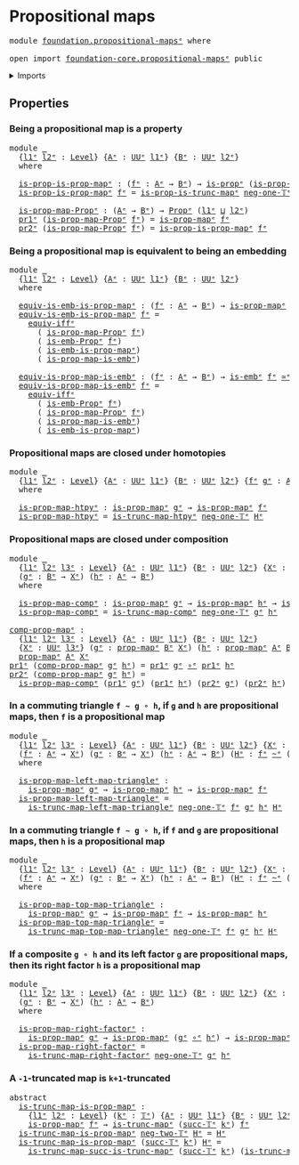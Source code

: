 # Propositional maps

<pre class="Agda"><a id="31" class="Keyword">module</a> <a id="38" href="foundation.propositional-maps%25E1%25B5%2589.html" class="Module">foundation.propositional-mapsᵉ</a> <a id="69" class="Keyword">where</a>

<a id="76" class="Keyword">open</a> <a id="81" class="Keyword">import</a> <a id="88" href="foundation-core.propositional-maps%25E1%25B5%2589.html" class="Module">foundation-core.propositional-mapsᵉ</a> <a id="124" class="Keyword">public</a>
</pre>
<details><summary>Imports</summary>

<pre class="Agda"><a id="181" class="Keyword">open</a> <a id="186" class="Keyword">import</a> <a id="193" href="foundation.dependent-pair-types%25E1%25B5%2589.html" class="Module">foundation.dependent-pair-typesᵉ</a>
<a id="226" class="Keyword">open</a> <a id="231" class="Keyword">import</a> <a id="238" href="foundation.embeddings%25E1%25B5%2589.html" class="Module">foundation.embeddingsᵉ</a>
<a id="261" class="Keyword">open</a> <a id="266" class="Keyword">import</a> <a id="273" href="foundation.logical-equivalences%25E1%25B5%2589.html" class="Module">foundation.logical-equivalencesᵉ</a>
<a id="306" class="Keyword">open</a> <a id="311" class="Keyword">import</a> <a id="318" href="foundation.truncated-maps%25E1%25B5%2589.html" class="Module">foundation.truncated-mapsᵉ</a>
<a id="345" class="Keyword">open</a> <a id="350" class="Keyword">import</a> <a id="357" href="foundation.universe-levels%25E1%25B5%2589.html" class="Module">foundation.universe-levelsᵉ</a>

<a id="386" class="Keyword">open</a> <a id="391" class="Keyword">import</a> <a id="398" href="foundation-core.equivalences%25E1%25B5%2589.html" class="Module">foundation-core.equivalencesᵉ</a>
<a id="428" class="Keyword">open</a> <a id="433" class="Keyword">import</a> <a id="440" href="foundation-core.function-types%25E1%25B5%2589.html" class="Module">foundation-core.function-typesᵉ</a>
<a id="472" class="Keyword">open</a> <a id="477" class="Keyword">import</a> <a id="484" href="foundation-core.homotopies%25E1%25B5%2589.html" class="Module">foundation-core.homotopiesᵉ</a>
<a id="512" class="Keyword">open</a> <a id="517" class="Keyword">import</a> <a id="524" href="foundation-core.propositions%25E1%25B5%2589.html" class="Module">foundation-core.propositionsᵉ</a>
<a id="554" class="Keyword">open</a> <a id="559" class="Keyword">import</a> <a id="566" href="foundation-core.truncation-levels%25E1%25B5%2589.html" class="Module">foundation-core.truncation-levelsᵉ</a>
</pre>
</details>

## Properties

### Being a propositional map is a property

<pre class="Agda"><a id="686" class="Keyword">module</a> <a id="693" href="foundation.propositional-maps%25E1%25B5%2589.html#693" class="Module">_</a>
  <a id="697" class="Symbol">{</a><a id="698" href="foundation.propositional-maps%25E1%25B5%2589.html#698" class="Bound">l1ᵉ</a> <a id="702" href="foundation.propositional-maps%25E1%25B5%2589.html#702" class="Bound">l2ᵉ</a> <a id="706" class="Symbol">:</a> <a id="708" href="Agda.Primitive.html#742" class="Postulate">Level</a><a id="713" class="Symbol">}</a> <a id="715" class="Symbol">{</a><a id="716" href="foundation.propositional-maps%25E1%25B5%2589.html#716" class="Bound">Aᵉ</a> <a id="719" class="Symbol">:</a> <a id="721" href="Agda.Primitive.html#429" class="Primitive">UUᵉ</a> <a id="725" href="foundation.propositional-maps%25E1%25B5%2589.html#698" class="Bound">l1ᵉ</a><a id="728" class="Symbol">}</a> <a id="730" class="Symbol">{</a><a id="731" href="foundation.propositional-maps%25E1%25B5%2589.html#731" class="Bound">Bᵉ</a> <a id="734" class="Symbol">:</a> <a id="736" href="Agda.Primitive.html#429" class="Primitive">UUᵉ</a> <a id="740" href="foundation.propositional-maps%25E1%25B5%2589.html#702" class="Bound">l2ᵉ</a><a id="743" class="Symbol">}</a>
  <a id="747" class="Keyword">where</a>

  <a id="756" href="foundation.propositional-maps%25E1%25B5%2589.html#756" class="Function">is-prop-is-prop-mapᵉ</a> <a id="777" class="Symbol">:</a> <a id="779" class="Symbol">(</a><a id="780" href="foundation.propositional-maps%25E1%25B5%2589.html#780" class="Bound">fᵉ</a> <a id="783" class="Symbol">:</a> <a id="785" href="foundation.propositional-maps%25E1%25B5%2589.html#716" class="Bound">Aᵉ</a> <a id="788" class="Symbol">→</a> <a id="790" href="foundation.propositional-maps%25E1%25B5%2589.html#731" class="Bound">Bᵉ</a><a id="792" class="Symbol">)</a> <a id="794" class="Symbol">→</a> <a id="796" href="foundation-core.propositions%25E1%25B5%2589.html#1041" class="Function">is-propᵉ</a> <a id="805" class="Symbol">(</a><a id="806" href="foundation-core.propositional-maps%25E1%25B5%2589.html#1441" class="Function">is-prop-mapᵉ</a> <a id="819" href="foundation.propositional-maps%25E1%25B5%2589.html#780" class="Bound">fᵉ</a><a id="821" class="Symbol">)</a>
  <a id="825" href="foundation.propositional-maps%25E1%25B5%2589.html#756" class="Function">is-prop-is-prop-mapᵉ</a> <a id="846" href="foundation.propositional-maps%25E1%25B5%2589.html#846" class="Bound">fᵉ</a> <a id="849" class="Symbol">=</a> <a id="851" href="foundation.truncated-maps%25E1%25B5%2589.html#727" class="Function">is-prop-is-trunc-mapᵉ</a> <a id="873" href="foundation-core.truncation-levels%25E1%25B5%2589.html#637" class="Function">neg-one-𝕋ᵉ</a> <a id="884" href="foundation.propositional-maps%25E1%25B5%2589.html#846" class="Bound">fᵉ</a>

  <a id="890" href="foundation.propositional-maps%25E1%25B5%2589.html#890" class="Function">is-prop-map-Propᵉ</a> <a id="908" class="Symbol">:</a> <a id="910" class="Symbol">(</a><a id="911" href="foundation.propositional-maps%25E1%25B5%2589.html#716" class="Bound">Aᵉ</a> <a id="914" class="Symbol">→</a> <a id="916" href="foundation.propositional-maps%25E1%25B5%2589.html#731" class="Bound">Bᵉ</a><a id="918" class="Symbol">)</a> <a id="920" class="Symbol">→</a> <a id="922" href="foundation-core.propositions%25E1%25B5%2589.html#1181" class="Function">Propᵉ</a> <a id="928" class="Symbol">(</a><a id="929" href="foundation.propositional-maps%25E1%25B5%2589.html#698" class="Bound">l1ᵉ</a> <a id="933" href="Agda.Primitive.html#961" class="Primitive Operator">⊔</a> <a id="935" href="foundation.propositional-maps%25E1%25B5%2589.html#702" class="Bound">l2ᵉ</a><a id="938" class="Symbol">)</a>
  <a id="942" href="foundation.dependent-pair-types%25E1%25B5%2589.html#697" class="Field">pr1ᵉ</a> <a id="947" class="Symbol">(</a><a id="948" href="foundation.propositional-maps%25E1%25B5%2589.html#890" class="Function">is-prop-map-Propᵉ</a> <a id="966" href="foundation.propositional-maps%25E1%25B5%2589.html#966" class="Bound">fᵉ</a><a id="968" class="Symbol">)</a> <a id="970" class="Symbol">=</a> <a id="972" href="foundation-core.propositional-maps%25E1%25B5%2589.html#1441" class="Function">is-prop-mapᵉ</a> <a id="985" href="foundation.propositional-maps%25E1%25B5%2589.html#966" class="Bound">fᵉ</a>
  <a id="990" href="foundation.dependent-pair-types%25E1%25B5%2589.html#711" class="Field">pr2ᵉ</a> <a id="995" class="Symbol">(</a><a id="996" href="foundation.propositional-maps%25E1%25B5%2589.html#890" class="Function">is-prop-map-Propᵉ</a> <a id="1014" href="foundation.propositional-maps%25E1%25B5%2589.html#1014" class="Bound">fᵉ</a><a id="1016" class="Symbol">)</a> <a id="1018" class="Symbol">=</a> <a id="1020" href="foundation.propositional-maps%25E1%25B5%2589.html#756" class="Function">is-prop-is-prop-mapᵉ</a> <a id="1041" href="foundation.propositional-maps%25E1%25B5%2589.html#1014" class="Bound">fᵉ</a>
</pre>
### Being a propositional map is equivalent to being an embedding

<pre class="Agda"><a id="1124" class="Keyword">module</a> <a id="1131" href="foundation.propositional-maps%25E1%25B5%2589.html#1131" class="Module">_</a>
  <a id="1135" class="Symbol">{</a><a id="1136" href="foundation.propositional-maps%25E1%25B5%2589.html#1136" class="Bound">l1ᵉ</a> <a id="1140" href="foundation.propositional-maps%25E1%25B5%2589.html#1140" class="Bound">l2ᵉ</a> <a id="1144" class="Symbol">:</a> <a id="1146" href="Agda.Primitive.html#742" class="Postulate">Level</a><a id="1151" class="Symbol">}</a> <a id="1153" class="Symbol">{</a><a id="1154" href="foundation.propositional-maps%25E1%25B5%2589.html#1154" class="Bound">Aᵉ</a> <a id="1157" class="Symbol">:</a> <a id="1159" href="Agda.Primitive.html#429" class="Primitive">UUᵉ</a> <a id="1163" href="foundation.propositional-maps%25E1%25B5%2589.html#1136" class="Bound">l1ᵉ</a><a id="1166" class="Symbol">}</a> <a id="1168" class="Symbol">{</a><a id="1169" href="foundation.propositional-maps%25E1%25B5%2589.html#1169" class="Bound">Bᵉ</a> <a id="1172" class="Symbol">:</a> <a id="1174" href="Agda.Primitive.html#429" class="Primitive">UUᵉ</a> <a id="1178" href="foundation.propositional-maps%25E1%25B5%2589.html#1140" class="Bound">l2ᵉ</a><a id="1181" class="Symbol">}</a>
  <a id="1185" class="Keyword">where</a>

  <a id="1194" href="foundation.propositional-maps%25E1%25B5%2589.html#1194" class="Function">equiv-is-emb-is-prop-mapᵉ</a> <a id="1220" class="Symbol">:</a> <a id="1222" class="Symbol">(</a><a id="1223" href="foundation.propositional-maps%25E1%25B5%2589.html#1223" class="Bound">fᵉ</a> <a id="1226" class="Symbol">:</a> <a id="1228" href="foundation.propositional-maps%25E1%25B5%2589.html#1154" class="Bound">Aᵉ</a> <a id="1231" class="Symbol">→</a> <a id="1233" href="foundation.propositional-maps%25E1%25B5%2589.html#1169" class="Bound">Bᵉ</a><a id="1235" class="Symbol">)</a> <a id="1237" class="Symbol">→</a> <a id="1239" href="foundation-core.propositional-maps%25E1%25B5%2589.html#1441" class="Function">is-prop-mapᵉ</a> <a id="1252" href="foundation.propositional-maps%25E1%25B5%2589.html#1223" class="Bound">fᵉ</a> <a id="1255" href="foundation-core.equivalences%25E1%25B5%2589.html#2662" class="Function Operator">≃ᵉ</a> <a id="1258" href="foundation-core.embeddings%25E1%25B5%2589.html#1101" class="Function">is-embᵉ</a> <a id="1266" href="foundation.propositional-maps%25E1%25B5%2589.html#1223" class="Bound">fᵉ</a>
  <a id="1271" href="foundation.propositional-maps%25E1%25B5%2589.html#1194" class="Function">equiv-is-emb-is-prop-mapᵉ</a> <a id="1297" href="foundation.propositional-maps%25E1%25B5%2589.html#1297" class="Bound">fᵉ</a> <a id="1300" class="Symbol">=</a>
    <a id="1306" href="foundation.logical-equivalences%25E1%25B5%2589.html#5933" class="Function">equiv-iffᵉ</a>
      <a id="1323" class="Symbol">(</a> <a id="1325" href="foundation.propositional-maps%25E1%25B5%2589.html#890" class="Function">is-prop-map-Propᵉ</a> <a id="1343" href="foundation.propositional-maps%25E1%25B5%2589.html#1297" class="Bound">fᵉ</a><a id="1345" class="Symbol">)</a>
      <a id="1353" class="Symbol">(</a> <a id="1355" href="foundation.embeddings%25E1%25B5%2589.html#1671" class="Function">is-emb-Propᵉ</a> <a id="1368" href="foundation.propositional-maps%25E1%25B5%2589.html#1297" class="Bound">fᵉ</a><a id="1370" class="Symbol">)</a>
      <a id="1378" class="Symbol">(</a> <a id="1380" href="foundation-core.propositional-maps%25E1%25B5%2589.html#2165" class="Function">is-emb-is-prop-mapᵉ</a><a id="1399" class="Symbol">)</a>
      <a id="1407" class="Symbol">(</a> <a id="1409" href="foundation-core.propositional-maps%25E1%25B5%2589.html#2507" class="Function">is-prop-map-is-embᵉ</a><a id="1428" class="Symbol">)</a>

  <a id="1433" href="foundation.propositional-maps%25E1%25B5%2589.html#1433" class="Function">equiv-is-prop-map-is-embᵉ</a> <a id="1459" class="Symbol">:</a> <a id="1461" class="Symbol">(</a><a id="1462" href="foundation.propositional-maps%25E1%25B5%2589.html#1462" class="Bound">fᵉ</a> <a id="1465" class="Symbol">:</a> <a id="1467" href="foundation.propositional-maps%25E1%25B5%2589.html#1154" class="Bound">Aᵉ</a> <a id="1470" class="Symbol">→</a> <a id="1472" href="foundation.propositional-maps%25E1%25B5%2589.html#1169" class="Bound">Bᵉ</a><a id="1474" class="Symbol">)</a> <a id="1476" class="Symbol">→</a> <a id="1478" href="foundation-core.embeddings%25E1%25B5%2589.html#1101" class="Function">is-embᵉ</a> <a id="1486" href="foundation.propositional-maps%25E1%25B5%2589.html#1462" class="Bound">fᵉ</a> <a id="1489" href="foundation-core.equivalences%25E1%25B5%2589.html#2662" class="Function Operator">≃ᵉ</a> <a id="1492" href="foundation-core.propositional-maps%25E1%25B5%2589.html#1441" class="Function">is-prop-mapᵉ</a> <a id="1505" href="foundation.propositional-maps%25E1%25B5%2589.html#1462" class="Bound">fᵉ</a>
  <a id="1510" href="foundation.propositional-maps%25E1%25B5%2589.html#1433" class="Function">equiv-is-prop-map-is-embᵉ</a> <a id="1536" href="foundation.propositional-maps%25E1%25B5%2589.html#1536" class="Bound">fᵉ</a> <a id="1539" class="Symbol">=</a>
    <a id="1545" href="foundation.logical-equivalences%25E1%25B5%2589.html#5933" class="Function">equiv-iffᵉ</a>
      <a id="1562" class="Symbol">(</a> <a id="1564" href="foundation.embeddings%25E1%25B5%2589.html#1671" class="Function">is-emb-Propᵉ</a> <a id="1577" href="foundation.propositional-maps%25E1%25B5%2589.html#1536" class="Bound">fᵉ</a><a id="1579" class="Symbol">)</a>
      <a id="1587" class="Symbol">(</a> <a id="1589" href="foundation.propositional-maps%25E1%25B5%2589.html#890" class="Function">is-prop-map-Propᵉ</a> <a id="1607" href="foundation.propositional-maps%25E1%25B5%2589.html#1536" class="Bound">fᵉ</a><a id="1609" class="Symbol">)</a>
      <a id="1617" class="Symbol">(</a> <a id="1619" href="foundation-core.propositional-maps%25E1%25B5%2589.html#2507" class="Function">is-prop-map-is-embᵉ</a><a id="1638" class="Symbol">)</a>
      <a id="1646" class="Symbol">(</a> <a id="1648" href="foundation-core.propositional-maps%25E1%25B5%2589.html#2165" class="Function">is-emb-is-prop-mapᵉ</a><a id="1667" class="Symbol">)</a>
</pre>
### Propositional maps are closed under homotopies

<pre class="Agda"><a id="1734" class="Keyword">module</a> <a id="1741" href="foundation.propositional-maps%25E1%25B5%2589.html#1741" class="Module">_</a>
  <a id="1745" class="Symbol">{</a><a id="1746" href="foundation.propositional-maps%25E1%25B5%2589.html#1746" class="Bound">l1ᵉ</a> <a id="1750" href="foundation.propositional-maps%25E1%25B5%2589.html#1750" class="Bound">l2ᵉ</a> <a id="1754" class="Symbol">:</a> <a id="1756" href="Agda.Primitive.html#742" class="Postulate">Level</a><a id="1761" class="Symbol">}</a> <a id="1763" class="Symbol">{</a><a id="1764" href="foundation.propositional-maps%25E1%25B5%2589.html#1764" class="Bound">Aᵉ</a> <a id="1767" class="Symbol">:</a> <a id="1769" href="Agda.Primitive.html#429" class="Primitive">UUᵉ</a> <a id="1773" href="foundation.propositional-maps%25E1%25B5%2589.html#1746" class="Bound">l1ᵉ</a><a id="1776" class="Symbol">}</a> <a id="1778" class="Symbol">{</a><a id="1779" href="foundation.propositional-maps%25E1%25B5%2589.html#1779" class="Bound">Bᵉ</a> <a id="1782" class="Symbol">:</a> <a id="1784" href="Agda.Primitive.html#429" class="Primitive">UUᵉ</a> <a id="1788" href="foundation.propositional-maps%25E1%25B5%2589.html#1750" class="Bound">l2ᵉ</a><a id="1791" class="Symbol">}</a> <a id="1793" class="Symbol">{</a><a id="1794" href="foundation.propositional-maps%25E1%25B5%2589.html#1794" class="Bound">fᵉ</a> <a id="1797" href="foundation.propositional-maps%25E1%25B5%2589.html#1797" class="Bound">gᵉ</a> <a id="1800" class="Symbol">:</a> <a id="1802" href="foundation.propositional-maps%25E1%25B5%2589.html#1764" class="Bound">Aᵉ</a> <a id="1805" class="Symbol">→</a> <a id="1807" href="foundation.propositional-maps%25E1%25B5%2589.html#1779" class="Bound">Bᵉ</a><a id="1809" class="Symbol">}</a> <a id="1811" class="Symbol">(</a><a id="1812" href="foundation.propositional-maps%25E1%25B5%2589.html#1812" class="Bound">Hᵉ</a> <a id="1815" class="Symbol">:</a> <a id="1817" href="foundation.propositional-maps%25E1%25B5%2589.html#1794" class="Bound">fᵉ</a> <a id="1820" href="foundation-core.homotopies%25E1%25B5%2589.html#2800" class="Function Operator">~ᵉ</a> <a id="1823" href="foundation.propositional-maps%25E1%25B5%2589.html#1797" class="Bound">gᵉ</a><a id="1825" class="Symbol">)</a>
  <a id="1829" class="Keyword">where</a>

  <a id="1838" href="foundation.propositional-maps%25E1%25B5%2589.html#1838" class="Function">is-prop-map-htpyᵉ</a> <a id="1856" class="Symbol">:</a> <a id="1858" href="foundation-core.propositional-maps%25E1%25B5%2589.html#1441" class="Function">is-prop-mapᵉ</a> <a id="1871" href="foundation.propositional-maps%25E1%25B5%2589.html#1797" class="Bound">gᵉ</a> <a id="1874" class="Symbol">→</a> <a id="1876" href="foundation-core.propositional-maps%25E1%25B5%2589.html#1441" class="Function">is-prop-mapᵉ</a> <a id="1889" href="foundation.propositional-maps%25E1%25B5%2589.html#1794" class="Bound">fᵉ</a>
  <a id="1894" href="foundation.propositional-maps%25E1%25B5%2589.html#1838" class="Function">is-prop-map-htpyᵉ</a> <a id="1912" class="Symbol">=</a> <a id="1914" href="foundation-core.truncated-maps%25E1%25B5%2589.html#6485" class="Function">is-trunc-map-htpyᵉ</a> <a id="1933" href="foundation-core.truncation-levels%25E1%25B5%2589.html#637" class="Function">neg-one-𝕋ᵉ</a> <a id="1944" href="foundation.propositional-maps%25E1%25B5%2589.html#1812" class="Bound">Hᵉ</a>
</pre>
### Propositional maps are closed under composition

<pre class="Agda"><a id="2013" class="Keyword">module</a> <a id="2020" href="foundation.propositional-maps%25E1%25B5%2589.html#2020" class="Module">_</a>
  <a id="2024" class="Symbol">{</a><a id="2025" href="foundation.propositional-maps%25E1%25B5%2589.html#2025" class="Bound">l1ᵉ</a> <a id="2029" href="foundation.propositional-maps%25E1%25B5%2589.html#2029" class="Bound">l2ᵉ</a> <a id="2033" href="foundation.propositional-maps%25E1%25B5%2589.html#2033" class="Bound">l3ᵉ</a> <a id="2037" class="Symbol">:</a> <a id="2039" href="Agda.Primitive.html#742" class="Postulate">Level</a><a id="2044" class="Symbol">}</a> <a id="2046" class="Symbol">{</a><a id="2047" href="foundation.propositional-maps%25E1%25B5%2589.html#2047" class="Bound">Aᵉ</a> <a id="2050" class="Symbol">:</a> <a id="2052" href="Agda.Primitive.html#429" class="Primitive">UUᵉ</a> <a id="2056" href="foundation.propositional-maps%25E1%25B5%2589.html#2025" class="Bound">l1ᵉ</a><a id="2059" class="Symbol">}</a> <a id="2061" class="Symbol">{</a><a id="2062" href="foundation.propositional-maps%25E1%25B5%2589.html#2062" class="Bound">Bᵉ</a> <a id="2065" class="Symbol">:</a> <a id="2067" href="Agda.Primitive.html#429" class="Primitive">UUᵉ</a> <a id="2071" href="foundation.propositional-maps%25E1%25B5%2589.html#2029" class="Bound">l2ᵉ</a><a id="2074" class="Symbol">}</a> <a id="2076" class="Symbol">{</a><a id="2077" href="foundation.propositional-maps%25E1%25B5%2589.html#2077" class="Bound">Xᵉ</a> <a id="2080" class="Symbol">:</a> <a id="2082" href="Agda.Primitive.html#429" class="Primitive">UUᵉ</a> <a id="2086" href="foundation.propositional-maps%25E1%25B5%2589.html#2033" class="Bound">l3ᵉ</a><a id="2089" class="Symbol">}</a>
  <a id="2093" class="Symbol">(</a><a id="2094" href="foundation.propositional-maps%25E1%25B5%2589.html#2094" class="Bound">gᵉ</a> <a id="2097" class="Symbol">:</a> <a id="2099" href="foundation.propositional-maps%25E1%25B5%2589.html#2062" class="Bound">Bᵉ</a> <a id="2102" class="Symbol">→</a> <a id="2104" href="foundation.propositional-maps%25E1%25B5%2589.html#2077" class="Bound">Xᵉ</a><a id="2106" class="Symbol">)</a> <a id="2108" class="Symbol">(</a><a id="2109" href="foundation.propositional-maps%25E1%25B5%2589.html#2109" class="Bound">hᵉ</a> <a id="2112" class="Symbol">:</a> <a id="2114" href="foundation.propositional-maps%25E1%25B5%2589.html#2047" class="Bound">Aᵉ</a> <a id="2117" class="Symbol">→</a> <a id="2119" href="foundation.propositional-maps%25E1%25B5%2589.html#2062" class="Bound">Bᵉ</a><a id="2121" class="Symbol">)</a>
  <a id="2125" class="Keyword">where</a>

  <a id="2134" href="foundation.propositional-maps%25E1%25B5%2589.html#2134" class="Function">is-prop-map-compᵉ</a> <a id="2152" class="Symbol">:</a> <a id="2154" href="foundation-core.propositional-maps%25E1%25B5%2589.html#1441" class="Function">is-prop-mapᵉ</a> <a id="2167" href="foundation.propositional-maps%25E1%25B5%2589.html#2094" class="Bound">gᵉ</a> <a id="2170" class="Symbol">→</a> <a id="2172" href="foundation-core.propositional-maps%25E1%25B5%2589.html#1441" class="Function">is-prop-mapᵉ</a> <a id="2185" href="foundation.propositional-maps%25E1%25B5%2589.html#2109" class="Bound">hᵉ</a> <a id="2188" class="Symbol">→</a> <a id="2190" href="foundation-core.propositional-maps%25E1%25B5%2589.html#1441" class="Function">is-prop-mapᵉ</a> <a id="2203" class="Symbol">(</a><a id="2204" href="foundation.propositional-maps%25E1%25B5%2589.html#2094" class="Bound">gᵉ</a> <a id="2207" href="foundation-core.function-types%25E1%25B5%2589.html#476" class="Function Operator">∘ᵉ</a> <a id="2210" href="foundation.propositional-maps%25E1%25B5%2589.html#2109" class="Bound">hᵉ</a><a id="2212" class="Symbol">)</a>
  <a id="2216" href="foundation.propositional-maps%25E1%25B5%2589.html#2134" class="Function">is-prop-map-compᵉ</a> <a id="2234" class="Symbol">=</a> <a id="2236" href="foundation-core.truncated-maps%25E1%25B5%2589.html#6985" class="Function">is-trunc-map-compᵉ</a> <a id="2255" href="foundation-core.truncation-levels%25E1%25B5%2589.html#637" class="Function">neg-one-𝕋ᵉ</a> <a id="2266" href="foundation.propositional-maps%25E1%25B5%2589.html#2094" class="Bound">gᵉ</a> <a id="2269" href="foundation.propositional-maps%25E1%25B5%2589.html#2109" class="Bound">hᵉ</a>

<a id="comp-prop-mapᵉ"></a><a id="2273" href="foundation.propositional-maps%25E1%25B5%2589.html#2273" class="Function">comp-prop-mapᵉ</a> <a id="2288" class="Symbol">:</a>
  <a id="2292" class="Symbol">{</a><a id="2293" href="foundation.propositional-maps%25E1%25B5%2589.html#2293" class="Bound">l1ᵉ</a> <a id="2297" href="foundation.propositional-maps%25E1%25B5%2589.html#2297" class="Bound">l2ᵉ</a> <a id="2301" href="foundation.propositional-maps%25E1%25B5%2589.html#2301" class="Bound">l3ᵉ</a> <a id="2305" class="Symbol">:</a> <a id="2307" href="Agda.Primitive.html#742" class="Postulate">Level</a><a id="2312" class="Symbol">}</a> <a id="2314" class="Symbol">{</a><a id="2315" href="foundation.propositional-maps%25E1%25B5%2589.html#2315" class="Bound">Aᵉ</a> <a id="2318" class="Symbol">:</a> <a id="2320" href="Agda.Primitive.html#429" class="Primitive">UUᵉ</a> <a id="2324" href="foundation.propositional-maps%25E1%25B5%2589.html#2293" class="Bound">l1ᵉ</a><a id="2327" class="Symbol">}</a> <a id="2329" class="Symbol">{</a><a id="2330" href="foundation.propositional-maps%25E1%25B5%2589.html#2330" class="Bound">Bᵉ</a> <a id="2333" class="Symbol">:</a> <a id="2335" href="Agda.Primitive.html#429" class="Primitive">UUᵉ</a> <a id="2339" href="foundation.propositional-maps%25E1%25B5%2589.html#2297" class="Bound">l2ᵉ</a><a id="2342" class="Symbol">}</a>
  <a id="2346" class="Symbol">{</a><a id="2347" href="foundation.propositional-maps%25E1%25B5%2589.html#2347" class="Bound">Xᵉ</a> <a id="2350" class="Symbol">:</a> <a id="2352" href="Agda.Primitive.html#429" class="Primitive">UUᵉ</a> <a id="2356" href="foundation.propositional-maps%25E1%25B5%2589.html#2301" class="Bound">l3ᵉ</a><a id="2359" class="Symbol">}</a> <a id="2361" class="Symbol">(</a><a id="2362" href="foundation.propositional-maps%25E1%25B5%2589.html#2362" class="Bound">gᵉ</a> <a id="2365" class="Symbol">:</a> <a id="2367" href="foundation-core.propositional-maps%25E1%25B5%2589.html#1629" class="Function">prop-mapᵉ</a> <a id="2377" href="foundation.propositional-maps%25E1%25B5%2589.html#2330" class="Bound">Bᵉ</a> <a id="2380" href="foundation.propositional-maps%25E1%25B5%2589.html#2347" class="Bound">Xᵉ</a><a id="2382" class="Symbol">)</a> <a id="2384" class="Symbol">(</a><a id="2385" href="foundation.propositional-maps%25E1%25B5%2589.html#2385" class="Bound">hᵉ</a> <a id="2388" class="Symbol">:</a> <a id="2390" href="foundation-core.propositional-maps%25E1%25B5%2589.html#1629" class="Function">prop-mapᵉ</a> <a id="2400" href="foundation.propositional-maps%25E1%25B5%2589.html#2315" class="Bound">Aᵉ</a> <a id="2403" href="foundation.propositional-maps%25E1%25B5%2589.html#2330" class="Bound">Bᵉ</a><a id="2405" class="Symbol">)</a> <a id="2407" class="Symbol">→</a>
  <a id="2411" href="foundation-core.propositional-maps%25E1%25B5%2589.html#1629" class="Function">prop-mapᵉ</a> <a id="2421" href="foundation.propositional-maps%25E1%25B5%2589.html#2315" class="Bound">Aᵉ</a> <a id="2424" href="foundation.propositional-maps%25E1%25B5%2589.html#2347" class="Bound">Xᵉ</a>
<a id="2427" href="foundation.dependent-pair-types%25E1%25B5%2589.html#697" class="Field">pr1ᵉ</a> <a id="2432" class="Symbol">(</a><a id="2433" href="foundation.propositional-maps%25E1%25B5%2589.html#2273" class="Function">comp-prop-mapᵉ</a> <a id="2448" href="foundation.propositional-maps%25E1%25B5%2589.html#2448" class="Bound">gᵉ</a> <a id="2451" href="foundation.propositional-maps%25E1%25B5%2589.html#2451" class="Bound">hᵉ</a><a id="2453" class="Symbol">)</a> <a id="2455" class="Symbol">=</a> <a id="2457" href="foundation.dependent-pair-types%25E1%25B5%2589.html#697" class="Field">pr1ᵉ</a> <a id="2462" href="foundation.propositional-maps%25E1%25B5%2589.html#2448" class="Bound">gᵉ</a> <a id="2465" href="foundation-core.function-types%25E1%25B5%2589.html#476" class="Function Operator">∘ᵉ</a> <a id="2468" href="foundation.dependent-pair-types%25E1%25B5%2589.html#697" class="Field">pr1ᵉ</a> <a id="2473" href="foundation.propositional-maps%25E1%25B5%2589.html#2451" class="Bound">hᵉ</a>
<a id="2476" href="foundation.dependent-pair-types%25E1%25B5%2589.html#711" class="Field">pr2ᵉ</a> <a id="2481" class="Symbol">(</a><a id="2482" href="foundation.propositional-maps%25E1%25B5%2589.html#2273" class="Function">comp-prop-mapᵉ</a> <a id="2497" href="foundation.propositional-maps%25E1%25B5%2589.html#2497" class="Bound">gᵉ</a> <a id="2500" href="foundation.propositional-maps%25E1%25B5%2589.html#2500" class="Bound">hᵉ</a><a id="2502" class="Symbol">)</a> <a id="2504" class="Symbol">=</a>
  <a id="2508" href="foundation.propositional-maps%25E1%25B5%2589.html#2134" class="Function">is-prop-map-compᵉ</a> <a id="2526" class="Symbol">(</a><a id="2527" href="foundation.dependent-pair-types%25E1%25B5%2589.html#697" class="Field">pr1ᵉ</a> <a id="2532" href="foundation.propositional-maps%25E1%25B5%2589.html#2497" class="Bound">gᵉ</a><a id="2534" class="Symbol">)</a> <a id="2536" class="Symbol">(</a><a id="2537" href="foundation.dependent-pair-types%25E1%25B5%2589.html#697" class="Field">pr1ᵉ</a> <a id="2542" href="foundation.propositional-maps%25E1%25B5%2589.html#2500" class="Bound">hᵉ</a><a id="2544" class="Symbol">)</a> <a id="2546" class="Symbol">(</a><a id="2547" href="foundation.dependent-pair-types%25E1%25B5%2589.html#711" class="Field">pr2ᵉ</a> <a id="2552" href="foundation.propositional-maps%25E1%25B5%2589.html#2497" class="Bound">gᵉ</a><a id="2554" class="Symbol">)</a> <a id="2556" class="Symbol">(</a><a id="2557" href="foundation.dependent-pair-types%25E1%25B5%2589.html#711" class="Field">pr2ᵉ</a> <a id="2562" href="foundation.propositional-maps%25E1%25B5%2589.html#2500" class="Bound">hᵉ</a><a id="2564" class="Symbol">)</a>
</pre>
### In a commuting triangle `f ~ g ∘ h`, if `g` and `h` are propositional maps, then `f` is a propositional map

<pre class="Agda"><a id="2692" class="Keyword">module</a> <a id="2699" href="foundation.propositional-maps%25E1%25B5%2589.html#2699" class="Module">_</a>
  <a id="2703" class="Symbol">{</a><a id="2704" href="foundation.propositional-maps%25E1%25B5%2589.html#2704" class="Bound">l1ᵉ</a> <a id="2708" href="foundation.propositional-maps%25E1%25B5%2589.html#2708" class="Bound">l2ᵉ</a> <a id="2712" href="foundation.propositional-maps%25E1%25B5%2589.html#2712" class="Bound">l3ᵉ</a> <a id="2716" class="Symbol">:</a> <a id="2718" href="Agda.Primitive.html#742" class="Postulate">Level</a><a id="2723" class="Symbol">}</a> <a id="2725" class="Symbol">{</a><a id="2726" href="foundation.propositional-maps%25E1%25B5%2589.html#2726" class="Bound">Aᵉ</a> <a id="2729" class="Symbol">:</a> <a id="2731" href="Agda.Primitive.html#429" class="Primitive">UUᵉ</a> <a id="2735" href="foundation.propositional-maps%25E1%25B5%2589.html#2704" class="Bound">l1ᵉ</a><a id="2738" class="Symbol">}</a> <a id="2740" class="Symbol">{</a><a id="2741" href="foundation.propositional-maps%25E1%25B5%2589.html#2741" class="Bound">Bᵉ</a> <a id="2744" class="Symbol">:</a> <a id="2746" href="Agda.Primitive.html#429" class="Primitive">UUᵉ</a> <a id="2750" href="foundation.propositional-maps%25E1%25B5%2589.html#2708" class="Bound">l2ᵉ</a><a id="2753" class="Symbol">}</a> <a id="2755" class="Symbol">{</a><a id="2756" href="foundation.propositional-maps%25E1%25B5%2589.html#2756" class="Bound">Xᵉ</a> <a id="2759" class="Symbol">:</a> <a id="2761" href="Agda.Primitive.html#429" class="Primitive">UUᵉ</a> <a id="2765" href="foundation.propositional-maps%25E1%25B5%2589.html#2712" class="Bound">l3ᵉ</a><a id="2768" class="Symbol">}</a>
  <a id="2772" class="Symbol">(</a><a id="2773" href="foundation.propositional-maps%25E1%25B5%2589.html#2773" class="Bound">fᵉ</a> <a id="2776" class="Symbol">:</a> <a id="2778" href="foundation.propositional-maps%25E1%25B5%2589.html#2726" class="Bound">Aᵉ</a> <a id="2781" class="Symbol">→</a> <a id="2783" href="foundation.propositional-maps%25E1%25B5%2589.html#2756" class="Bound">Xᵉ</a><a id="2785" class="Symbol">)</a> <a id="2787" class="Symbol">(</a><a id="2788" href="foundation.propositional-maps%25E1%25B5%2589.html#2788" class="Bound">gᵉ</a> <a id="2791" class="Symbol">:</a> <a id="2793" href="foundation.propositional-maps%25E1%25B5%2589.html#2741" class="Bound">Bᵉ</a> <a id="2796" class="Symbol">→</a> <a id="2798" href="foundation.propositional-maps%25E1%25B5%2589.html#2756" class="Bound">Xᵉ</a><a id="2800" class="Symbol">)</a> <a id="2802" class="Symbol">(</a><a id="2803" href="foundation.propositional-maps%25E1%25B5%2589.html#2803" class="Bound">hᵉ</a> <a id="2806" class="Symbol">:</a> <a id="2808" href="foundation.propositional-maps%25E1%25B5%2589.html#2726" class="Bound">Aᵉ</a> <a id="2811" class="Symbol">→</a> <a id="2813" href="foundation.propositional-maps%25E1%25B5%2589.html#2741" class="Bound">Bᵉ</a><a id="2815" class="Symbol">)</a> <a id="2817" class="Symbol">(</a><a id="2818" href="foundation.propositional-maps%25E1%25B5%2589.html#2818" class="Bound">Hᵉ</a> <a id="2821" class="Symbol">:</a> <a id="2823" href="foundation.propositional-maps%25E1%25B5%2589.html#2773" class="Bound">fᵉ</a> <a id="2826" href="foundation-core.homotopies%25E1%25B5%2589.html#2800" class="Function Operator">~ᵉ</a> <a id="2829" class="Symbol">(</a><a id="2830" href="foundation.propositional-maps%25E1%25B5%2589.html#2788" class="Bound">gᵉ</a> <a id="2833" href="foundation-core.function-types%25E1%25B5%2589.html#476" class="Function Operator">∘ᵉ</a> <a id="2836" href="foundation.propositional-maps%25E1%25B5%2589.html#2803" class="Bound">hᵉ</a><a id="2838" class="Symbol">))</a>
  <a id="2843" class="Keyword">where</a>

  <a id="2852" href="foundation.propositional-maps%25E1%25B5%2589.html#2852" class="Function">is-prop-map-left-map-triangleᵉ</a> <a id="2883" class="Symbol">:</a>
    <a id="2889" href="foundation-core.propositional-maps%25E1%25B5%2589.html#1441" class="Function">is-prop-mapᵉ</a> <a id="2902" href="foundation.propositional-maps%25E1%25B5%2589.html#2788" class="Bound">gᵉ</a> <a id="2905" class="Symbol">→</a> <a id="2907" href="foundation-core.propositional-maps%25E1%25B5%2589.html#1441" class="Function">is-prop-mapᵉ</a> <a id="2920" href="foundation.propositional-maps%25E1%25B5%2589.html#2803" class="Bound">hᵉ</a> <a id="2923" class="Symbol">→</a> <a id="2925" href="foundation-core.propositional-maps%25E1%25B5%2589.html#1441" class="Function">is-prop-mapᵉ</a> <a id="2938" href="foundation.propositional-maps%25E1%25B5%2589.html#2773" class="Bound">fᵉ</a>
  <a id="2943" href="foundation.propositional-maps%25E1%25B5%2589.html#2852" class="Function">is-prop-map-left-map-triangleᵉ</a> <a id="2974" class="Symbol">=</a>
    <a id="2980" href="foundation-core.truncated-maps%25E1%25B5%2589.html#7990" class="Function">is-trunc-map-left-map-triangleᵉ</a> <a id="3012" href="foundation-core.truncation-levels%25E1%25B5%2589.html#637" class="Function">neg-one-𝕋ᵉ</a> <a id="3023" href="foundation.propositional-maps%25E1%25B5%2589.html#2773" class="Bound">fᵉ</a> <a id="3026" href="foundation.propositional-maps%25E1%25B5%2589.html#2788" class="Bound">gᵉ</a> <a id="3029" href="foundation.propositional-maps%25E1%25B5%2589.html#2803" class="Bound">hᵉ</a> <a id="3032" href="foundation.propositional-maps%25E1%25B5%2589.html#2818" class="Bound">Hᵉ</a>
</pre>
### In a commuting triangle `f ~ g ∘ h`, if `f` and `g` are propositional maps, then `h` is a propositional map

<pre class="Agda"><a id="3161" class="Keyword">module</a> <a id="3168" href="foundation.propositional-maps%25E1%25B5%2589.html#3168" class="Module">_</a>
  <a id="3172" class="Symbol">{</a><a id="3173" href="foundation.propositional-maps%25E1%25B5%2589.html#3173" class="Bound">l1ᵉ</a> <a id="3177" href="foundation.propositional-maps%25E1%25B5%2589.html#3177" class="Bound">l2ᵉ</a> <a id="3181" href="foundation.propositional-maps%25E1%25B5%2589.html#3181" class="Bound">l3ᵉ</a> <a id="3185" class="Symbol">:</a> <a id="3187" href="Agda.Primitive.html#742" class="Postulate">Level</a><a id="3192" class="Symbol">}</a> <a id="3194" class="Symbol">{</a><a id="3195" href="foundation.propositional-maps%25E1%25B5%2589.html#3195" class="Bound">Aᵉ</a> <a id="3198" class="Symbol">:</a> <a id="3200" href="Agda.Primitive.html#429" class="Primitive">UUᵉ</a> <a id="3204" href="foundation.propositional-maps%25E1%25B5%2589.html#3173" class="Bound">l1ᵉ</a><a id="3207" class="Symbol">}</a> <a id="3209" class="Symbol">{</a><a id="3210" href="foundation.propositional-maps%25E1%25B5%2589.html#3210" class="Bound">Bᵉ</a> <a id="3213" class="Symbol">:</a> <a id="3215" href="Agda.Primitive.html#429" class="Primitive">UUᵉ</a> <a id="3219" href="foundation.propositional-maps%25E1%25B5%2589.html#3177" class="Bound">l2ᵉ</a><a id="3222" class="Symbol">}</a> <a id="3224" class="Symbol">{</a><a id="3225" href="foundation.propositional-maps%25E1%25B5%2589.html#3225" class="Bound">Xᵉ</a> <a id="3228" class="Symbol">:</a> <a id="3230" href="Agda.Primitive.html#429" class="Primitive">UUᵉ</a> <a id="3234" href="foundation.propositional-maps%25E1%25B5%2589.html#3181" class="Bound">l3ᵉ</a><a id="3237" class="Symbol">}</a>
  <a id="3241" class="Symbol">(</a><a id="3242" href="foundation.propositional-maps%25E1%25B5%2589.html#3242" class="Bound">fᵉ</a> <a id="3245" class="Symbol">:</a> <a id="3247" href="foundation.propositional-maps%25E1%25B5%2589.html#3195" class="Bound">Aᵉ</a> <a id="3250" class="Symbol">→</a> <a id="3252" href="foundation.propositional-maps%25E1%25B5%2589.html#3225" class="Bound">Xᵉ</a><a id="3254" class="Symbol">)</a> <a id="3256" class="Symbol">(</a><a id="3257" href="foundation.propositional-maps%25E1%25B5%2589.html#3257" class="Bound">gᵉ</a> <a id="3260" class="Symbol">:</a> <a id="3262" href="foundation.propositional-maps%25E1%25B5%2589.html#3210" class="Bound">Bᵉ</a> <a id="3265" class="Symbol">→</a> <a id="3267" href="foundation.propositional-maps%25E1%25B5%2589.html#3225" class="Bound">Xᵉ</a><a id="3269" class="Symbol">)</a> <a id="3271" class="Symbol">(</a><a id="3272" href="foundation.propositional-maps%25E1%25B5%2589.html#3272" class="Bound">hᵉ</a> <a id="3275" class="Symbol">:</a> <a id="3277" href="foundation.propositional-maps%25E1%25B5%2589.html#3195" class="Bound">Aᵉ</a> <a id="3280" class="Symbol">→</a> <a id="3282" href="foundation.propositional-maps%25E1%25B5%2589.html#3210" class="Bound">Bᵉ</a><a id="3284" class="Symbol">)</a> <a id="3286" class="Symbol">(</a><a id="3287" href="foundation.propositional-maps%25E1%25B5%2589.html#3287" class="Bound">Hᵉ</a> <a id="3290" class="Symbol">:</a> <a id="3292" href="foundation.propositional-maps%25E1%25B5%2589.html#3242" class="Bound">fᵉ</a> <a id="3295" href="foundation-core.homotopies%25E1%25B5%2589.html#2800" class="Function Operator">~ᵉ</a> <a id="3298" class="Symbol">(</a><a id="3299" href="foundation.propositional-maps%25E1%25B5%2589.html#3257" class="Bound">gᵉ</a> <a id="3302" href="foundation-core.function-types%25E1%25B5%2589.html#476" class="Function Operator">∘ᵉ</a> <a id="3305" href="foundation.propositional-maps%25E1%25B5%2589.html#3272" class="Bound">hᵉ</a><a id="3307" class="Symbol">))</a>
  <a id="3312" class="Keyword">where</a>

  <a id="3321" href="foundation.propositional-maps%25E1%25B5%2589.html#3321" class="Function">is-prop-map-top-map-triangleᵉ</a> <a id="3351" class="Symbol">:</a>
    <a id="3357" href="foundation-core.propositional-maps%25E1%25B5%2589.html#1441" class="Function">is-prop-mapᵉ</a> <a id="3370" href="foundation.propositional-maps%25E1%25B5%2589.html#3257" class="Bound">gᵉ</a> <a id="3373" class="Symbol">→</a> <a id="3375" href="foundation-core.propositional-maps%25E1%25B5%2589.html#1441" class="Function">is-prop-mapᵉ</a> <a id="3388" href="foundation.propositional-maps%25E1%25B5%2589.html#3242" class="Bound">fᵉ</a> <a id="3391" class="Symbol">→</a> <a id="3393" href="foundation-core.propositional-maps%25E1%25B5%2589.html#1441" class="Function">is-prop-mapᵉ</a> <a id="3406" href="foundation.propositional-maps%25E1%25B5%2589.html#3272" class="Bound">hᵉ</a>
  <a id="3411" href="foundation.propositional-maps%25E1%25B5%2589.html#3321" class="Function">is-prop-map-top-map-triangleᵉ</a> <a id="3441" class="Symbol">=</a>
    <a id="3447" href="foundation-core.truncated-maps%25E1%25B5%2589.html#8542" class="Function">is-trunc-map-top-map-triangleᵉ</a> <a id="3478" href="foundation-core.truncation-levels%25E1%25B5%2589.html#637" class="Function">neg-one-𝕋ᵉ</a> <a id="3489" href="foundation.propositional-maps%25E1%25B5%2589.html#3242" class="Bound">fᵉ</a> <a id="3492" href="foundation.propositional-maps%25E1%25B5%2589.html#3257" class="Bound">gᵉ</a> <a id="3495" href="foundation.propositional-maps%25E1%25B5%2589.html#3272" class="Bound">hᵉ</a> <a id="3498" href="foundation.propositional-maps%25E1%25B5%2589.html#3287" class="Bound">Hᵉ</a>
</pre>
### If a composite `g ∘ h` and its left factor `g` are propositional maps, then its right factor `h` is a propositional map

<pre class="Agda"><a id="3639" class="Keyword">module</a> <a id="3646" href="foundation.propositional-maps%25E1%25B5%2589.html#3646" class="Module">_</a>
  <a id="3650" class="Symbol">{</a><a id="3651" href="foundation.propositional-maps%25E1%25B5%2589.html#3651" class="Bound">l1ᵉ</a> <a id="3655" href="foundation.propositional-maps%25E1%25B5%2589.html#3655" class="Bound">l2ᵉ</a> <a id="3659" href="foundation.propositional-maps%25E1%25B5%2589.html#3659" class="Bound">l3ᵉ</a> <a id="3663" class="Symbol">:</a> <a id="3665" href="Agda.Primitive.html#742" class="Postulate">Level</a><a id="3670" class="Symbol">}</a> <a id="3672" class="Symbol">{</a><a id="3673" href="foundation.propositional-maps%25E1%25B5%2589.html#3673" class="Bound">Aᵉ</a> <a id="3676" class="Symbol">:</a> <a id="3678" href="Agda.Primitive.html#429" class="Primitive">UUᵉ</a> <a id="3682" href="foundation.propositional-maps%25E1%25B5%2589.html#3651" class="Bound">l1ᵉ</a><a id="3685" class="Symbol">}</a> <a id="3687" class="Symbol">{</a><a id="3688" href="foundation.propositional-maps%25E1%25B5%2589.html#3688" class="Bound">Bᵉ</a> <a id="3691" class="Symbol">:</a> <a id="3693" href="Agda.Primitive.html#429" class="Primitive">UUᵉ</a> <a id="3697" href="foundation.propositional-maps%25E1%25B5%2589.html#3655" class="Bound">l2ᵉ</a><a id="3700" class="Symbol">}</a> <a id="3702" class="Symbol">{</a><a id="3703" href="foundation.propositional-maps%25E1%25B5%2589.html#3703" class="Bound">Xᵉ</a> <a id="3706" class="Symbol">:</a> <a id="3708" href="Agda.Primitive.html#429" class="Primitive">UUᵉ</a> <a id="3712" href="foundation.propositional-maps%25E1%25B5%2589.html#3659" class="Bound">l3ᵉ</a><a id="3715" class="Symbol">}</a>
  <a id="3719" class="Symbol">(</a><a id="3720" href="foundation.propositional-maps%25E1%25B5%2589.html#3720" class="Bound">gᵉ</a> <a id="3723" class="Symbol">:</a> <a id="3725" href="foundation.propositional-maps%25E1%25B5%2589.html#3688" class="Bound">Bᵉ</a> <a id="3728" class="Symbol">→</a> <a id="3730" href="foundation.propositional-maps%25E1%25B5%2589.html#3703" class="Bound">Xᵉ</a><a id="3732" class="Symbol">)</a> <a id="3734" class="Symbol">(</a><a id="3735" href="foundation.propositional-maps%25E1%25B5%2589.html#3735" class="Bound">hᵉ</a> <a id="3738" class="Symbol">:</a> <a id="3740" href="foundation.propositional-maps%25E1%25B5%2589.html#3673" class="Bound">Aᵉ</a> <a id="3743" class="Symbol">→</a> <a id="3745" href="foundation.propositional-maps%25E1%25B5%2589.html#3688" class="Bound">Bᵉ</a><a id="3747" class="Symbol">)</a>
  <a id="3751" class="Keyword">where</a>

  <a id="3760" href="foundation.propositional-maps%25E1%25B5%2589.html#3760" class="Function">is-prop-map-right-factorᵉ</a> <a id="3786" class="Symbol">:</a>
    <a id="3792" href="foundation-core.propositional-maps%25E1%25B5%2589.html#1441" class="Function">is-prop-mapᵉ</a> <a id="3805" href="foundation.propositional-maps%25E1%25B5%2589.html#3720" class="Bound">gᵉ</a> <a id="3808" class="Symbol">→</a> <a id="3810" href="foundation-core.propositional-maps%25E1%25B5%2589.html#1441" class="Function">is-prop-mapᵉ</a> <a id="3823" class="Symbol">(</a><a id="3824" href="foundation.propositional-maps%25E1%25B5%2589.html#3720" class="Bound">gᵉ</a> <a id="3827" href="foundation-core.function-types%25E1%25B5%2589.html#476" class="Function Operator">∘ᵉ</a> <a id="3830" href="foundation.propositional-maps%25E1%25B5%2589.html#3735" class="Bound">hᵉ</a><a id="3832" class="Symbol">)</a> <a id="3834" class="Symbol">→</a> <a id="3836" href="foundation-core.propositional-maps%25E1%25B5%2589.html#1441" class="Function">is-prop-mapᵉ</a> <a id="3849" href="foundation.propositional-maps%25E1%25B5%2589.html#3735" class="Bound">hᵉ</a>
  <a id="3854" href="foundation.propositional-maps%25E1%25B5%2589.html#3760" class="Function">is-prop-map-right-factorᵉ</a> <a id="3880" class="Symbol">=</a>
    <a id="3886" href="foundation-core.truncated-maps%25E1%25B5%2589.html#9349" class="Function">is-trunc-map-right-factorᵉ</a> <a id="3913" href="foundation-core.truncation-levels%25E1%25B5%2589.html#637" class="Function">neg-one-𝕋ᵉ</a> <a id="3924" href="foundation.propositional-maps%25E1%25B5%2589.html#3720" class="Bound">gᵉ</a> <a id="3927" href="foundation.propositional-maps%25E1%25B5%2589.html#3735" class="Bound">hᵉ</a>
</pre>
### A `-1`-truncated map is `k+1`-truncated

<pre class="Agda"><a id="3988" class="Keyword">abstract</a>
  <a id="is-trunc-map-is-prop-mapᵉ"></a><a id="3999" href="foundation.propositional-maps%25E1%25B5%2589.html#3999" class="Function">is-trunc-map-is-prop-mapᵉ</a> <a id="4025" class="Symbol">:</a>
    <a id="4031" class="Symbol">{</a><a id="4032" href="foundation.propositional-maps%25E1%25B5%2589.html#4032" class="Bound">l1ᵉ</a> <a id="4036" href="foundation.propositional-maps%25E1%25B5%2589.html#4036" class="Bound">l2ᵉ</a> <a id="4040" class="Symbol">:</a> <a id="4042" href="Agda.Primitive.html#742" class="Postulate">Level</a><a id="4047" class="Symbol">}</a> <a id="4049" class="Symbol">(</a><a id="4050" href="foundation.propositional-maps%25E1%25B5%2589.html#4050" class="Bound">kᵉ</a> <a id="4053" class="Symbol">:</a> <a id="4055" href="foundation-core.truncation-levels%25E1%25B5%2589.html#523" class="Datatype">𝕋ᵉ</a><a id="4057" class="Symbol">)</a> <a id="4059" class="Symbol">{</a><a id="4060" href="foundation.propositional-maps%25E1%25B5%2589.html#4060" class="Bound">Aᵉ</a> <a id="4063" class="Symbol">:</a> <a id="4065" href="Agda.Primitive.html#429" class="Primitive">UUᵉ</a> <a id="4069" href="foundation.propositional-maps%25E1%25B5%2589.html#4032" class="Bound">l1ᵉ</a><a id="4072" class="Symbol">}</a> <a id="4074" class="Symbol">{</a><a id="4075" href="foundation.propositional-maps%25E1%25B5%2589.html#4075" class="Bound">Bᵉ</a> <a id="4078" class="Symbol">:</a> <a id="4080" href="Agda.Primitive.html#429" class="Primitive">UUᵉ</a> <a id="4084" href="foundation.propositional-maps%25E1%25B5%2589.html#4036" class="Bound">l2ᵉ</a><a id="4087" class="Symbol">}</a> <a id="4089" class="Symbol">{</a><a id="4090" href="foundation.propositional-maps%25E1%25B5%2589.html#4090" class="Bound">fᵉ</a> <a id="4093" class="Symbol">:</a> <a id="4095" href="foundation.propositional-maps%25E1%25B5%2589.html#4060" class="Bound">Aᵉ</a> <a id="4098" class="Symbol">→</a> <a id="4100" href="foundation.propositional-maps%25E1%25B5%2589.html#4075" class="Bound">Bᵉ</a><a id="4102" class="Symbol">}</a> <a id="4104" class="Symbol">→</a>
    <a id="4110" href="foundation-core.propositional-maps%25E1%25B5%2589.html#1441" class="Function">is-prop-mapᵉ</a> <a id="4123" href="foundation.propositional-maps%25E1%25B5%2589.html#4090" class="Bound">fᵉ</a> <a id="4126" class="Symbol">→</a> <a id="4128" href="foundation-core.truncated-maps%25E1%25B5%2589.html#944" class="Function">is-trunc-mapᵉ</a> <a id="4142" class="Symbol">(</a><a id="4143" href="foundation-core.truncation-levels%25E1%25B5%2589.html#564" class="InductiveConstructor">succ-𝕋ᵉ</a> <a id="4151" href="foundation.propositional-maps%25E1%25B5%2589.html#4050" class="Bound">kᵉ</a><a id="4153" class="Symbol">)</a> <a id="4155" href="foundation.propositional-maps%25E1%25B5%2589.html#4090" class="Bound">fᵉ</a>
  <a id="4160" href="foundation.propositional-maps%25E1%25B5%2589.html#3999" class="Function">is-trunc-map-is-prop-mapᵉ</a> <a id="4186" href="foundation-core.truncation-levels%25E1%25B5%2589.html#546" class="InductiveConstructor">neg-two-𝕋ᵉ</a> <a id="4197" href="foundation.propositional-maps%25E1%25B5%2589.html#4197" class="Bound">Hᵉ</a> <a id="4200" class="Symbol">=</a> <a id="4202" href="foundation.propositional-maps%25E1%25B5%2589.html#4197" class="Bound">Hᵉ</a>
  <a id="4207" href="foundation.propositional-maps%25E1%25B5%2589.html#3999" class="Function">is-trunc-map-is-prop-mapᵉ</a> <a id="4233" class="Symbol">(</a><a id="4234" href="foundation-core.truncation-levels%25E1%25B5%2589.html#564" class="InductiveConstructor">succ-𝕋ᵉ</a> <a id="4242" href="foundation.propositional-maps%25E1%25B5%2589.html#4242" class="Bound">kᵉ</a><a id="4244" class="Symbol">)</a> <a id="4246" href="foundation.propositional-maps%25E1%25B5%2589.html#4246" class="Bound">Hᵉ</a> <a id="4249" class="Symbol">=</a>
    <a id="4255" href="foundation-core.truncated-maps%25E1%25B5%2589.html#1599" class="Function">is-trunc-map-succ-is-trunc-mapᵉ</a> <a id="4287" class="Symbol">(</a><a id="4288" href="foundation-core.truncation-levels%25E1%25B5%2589.html#564" class="InductiveConstructor">succ-𝕋ᵉ</a> <a id="4296" href="foundation.propositional-maps%25E1%25B5%2589.html#4242" class="Bound">kᵉ</a><a id="4298" class="Symbol">)</a> <a id="4300" class="Symbol">(</a><a id="4301" href="foundation.propositional-maps%25E1%25B5%2589.html#3999" class="Function">is-trunc-map-is-prop-mapᵉ</a> <a id="4327" href="foundation.propositional-maps%25E1%25B5%2589.html#4242" class="Bound">kᵉ</a> <a id="4330" href="foundation.propositional-maps%25E1%25B5%2589.html#4246" class="Bound">Hᵉ</a><a id="4332" class="Symbol">)</a>
</pre>
